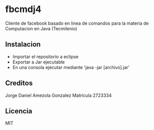 # fbcmdj4

Cliente de facebook basado en linea de comandos para la materia de Computacion en Java (Tecmilenio)

## Instalacion

- Importar el repositorio a eclipse
- Exportar a Jar ejecutable
- En una consola ejecutar mediante 'java -jar [archivo].jar'

## Creditos
Jorge Daniel Amezola Gonzalez Matricula 2723334

## Licencia

MIT
